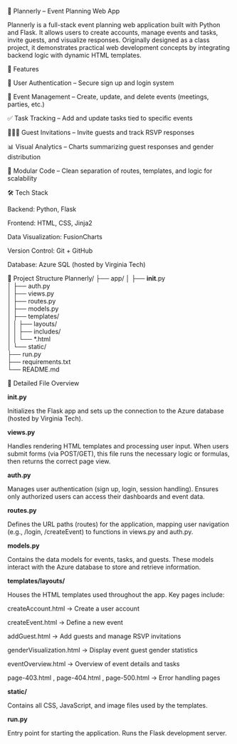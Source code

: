 📅 Plannerly – Event Planning Web App

Plannerly is a full-stack event planning web application built with Python and Flask.
It allows users to create accounts, manage events and tasks, invite guests, and visualize responses.
Originally designed as a class project, it demonstrates practical web development concepts by integrating backend logic with dynamic HTML templates.

🚀 Features

🔐 User Authentication – Secure sign up and login system

📆 Event Management – Create, update, and delete events (meetings, parties, etc.)

✅ Task Tracking – Add and update tasks tied to specific events

🧑‍🤝‍🧑 Guest Invitations – Invite guests and track RSVP responses

📊 Visual Analytics – Charts summarizing guest responses and gender distribution

🧩 Modular Code – Clean separation of routes, templates, and logic for scalability

🛠️ Tech Stack

Backend: Python, Flask

Frontend: HTML, CSS, Jinja2

Data Visualization: FusionCharts

Version Control: Git + GitHub

Database: Azure SQL (hosted by Virginia Tech)

📁 Project Structure
Plannerly/
├── app/
│   ├── __init__.py          
│   ├── auth.py              
│   ├── views.py             
│   ├── routes.py            
│   ├── models.py            
│   ├── templates/           
│   │   ├── layouts/         
│   │   ├── includes/        
│   │   └── *.html           
│   └── static/              
├── run.py                   
├── requirements.txt         
└── README.md                

📖 Detailed File Overview

**__init__.py**

Initializes the Flask app and sets up the connection to the Azure database (hosted by Virginia Tech).

**views.py**

Handles rendering HTML templates and processing user input. When users submit forms (via POST/GET), this file runs the necessary logic or formulas, then returns the correct page view.

**auth.py**

Manages user authentication (sign up, login, session handling). Ensures only authorized users can access their dashboards and event data.

**routes.py**

Defines the URL paths (routes) for the application, mapping user navigation (e.g., /login, /createEvent) to functions in views.py and auth.py.

**models.py**

Contains the data models for events, tasks, and guests. These models interact with the Azure database to store and retrieve information.

**templates/layouts/**

Houses the HTML templates used throughout the app. Key pages include:

createAccount.html
 → Create a user account

createEvent.html
 → Define a new event

addGuest.html
 → Add guests and manage RSVP invitations

genderVisualization.html
 → Display event guest gender statistics

eventOverview.html
 → Overview of event details and tasks

page-403.html
, page-404.html
, page-500.html
 → Error handling pages

**static/**

Contains all CSS, JavaScript, and image files used by the templates.

**run.py**

Entry point for starting the application. Runs the Flask development server.
